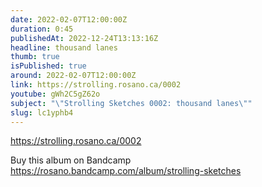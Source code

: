 ```yaml
---
date: 2022-02-07T12:00:00Z
duration: 0:45
publishedAt: 2022-12-24T13:13:16Z
headline: thousand lanes
thumb: true
isPublished: true
around: 2022-02-07T12:00:00Z
link: https://strolling.rosano.ca/0002
youtube: gWh2C5gZ62o
subject: "\"Strolling Sketches 0002: thousand lanes\""
slug: lc1yphb4
---
```

https://strolling.rosano.ca/0002

Buy this album on Bandcamp https://rosano.bandcamp.com/album/strolling-sketches
